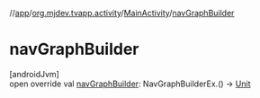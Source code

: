 //[app](../../../index.md)/[org.mjdev.tvapp.activity](../index.md)/[MainActivity](index.md)/[navGraphBuilder](nav-graph-builder.md)

# navGraphBuilder

[androidJvm]\
open override val [navGraphBuilder](nav-graph-builder.md): NavGraphBuilderEx.() -&gt; [Unit](https://kotlinlang.org/api/latest/jvm/stdlib/kotlin/-unit/index.html)
